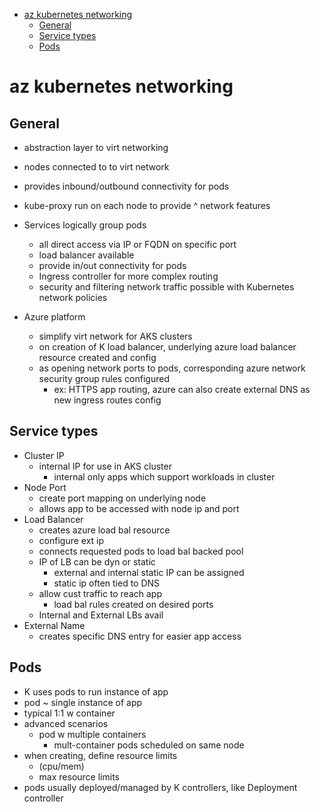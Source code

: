 - [az kubernetes networking](#az-kubernetes-networking)
  - [General](#general)
  - [Service types](#service-types)
  - [Pods](#pods)
# az kubernetes networking

## General 
* abstraction layer to virt networking
* nodes connected to to virt network
* provides inbound/outbound connectivity for pods
* kube-proxy run on each node to provide ^ network features

* Services logically group pods
  * all direct access via IP or FQDN on specific port
  * load balancer available
  * provide in/out connectivity for pods
  * Ingress controller for more complex routing
  * security and filtering network traffic possible with Kubernetes network policies

* Azure platform
  * simplify virt network for AKS clusters
  * on creation of K load balancer, underlying azure load balancer resource created and config
  * as opening network ports to pods, corresponding azure network security group rules configured
    * ex: HTTPS app routing, azure can also create external DNS as new ingress routes config

## Service types
* Cluster IP
  * internal IP for use in AKS cluster
    * internal only apps which support workloads in cluster
* Node Port
  * create port mapping on underlying node
  * allows app to be accessed with node ip and port
* Load Balancer
  * creates azure load bal resource
  * configure ext ip
  * connects requested pods to load bal backed pool
  * IP of LB can be dyn or static
    * external and internal static IP can be assigned
    * static ip often tied to DNS
  * allow cust traffic to reach app
    * load bal rules created on desired ports  
  * Internal and External LBs avail
* External Name
  * creates specific DNS entry for easier app access



## Pods
* K uses pods to run instance of app
* pod ~ single instance of app
* typical 1:1 w container
* advanced scenarios
  * pod w multiple containers
    * mult-container pods scheduled on same   node
* when creating, define resource limits 
  * (cpu/mem)
  * max resource limits
* pods usually deployed/managed by K controllers, like Deployment controller
